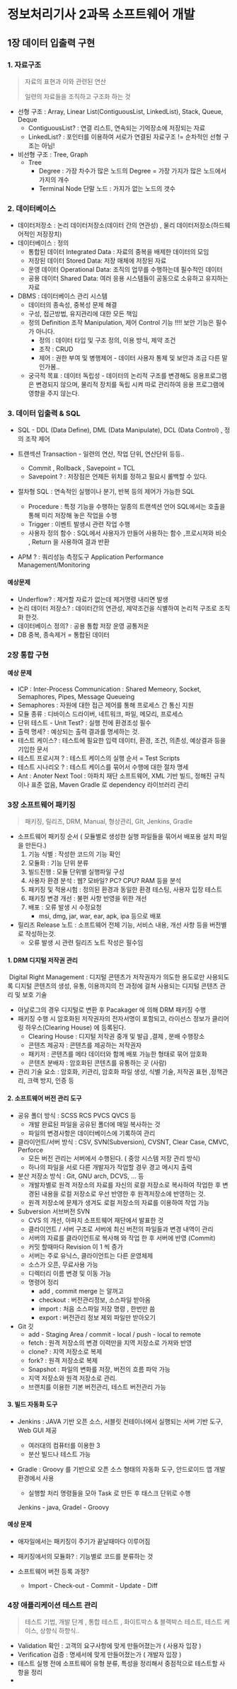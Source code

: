 # 정보처리기사 2과목 소프트웨어 개발

## 1장 데이터 입출력 구현

### 1. 자료구조

> 자료의 표현과 이와 관련된 연산
>
> 일련의 자료들을 조직하고 구조화 하는 것

* 선형 구조 : Array, Linear List(ContiguousList, LinkedList), Stack, Queue, Deque
  * ContiguousList? : 연결 리스트, 연속되는 기억장소에 저장되는 자료 
  * LinkedList? : 포인터를 이용하여 서로가 연결된 자료구조 != 순차적인 선형 구조는 아님!
* 비선형 구조 : Tree, Graph
  * Tree 
    * Degree : 가장 차수가 많은 노드의 Degree = 가장 가지가 많은 노드에서 가지의 개수
    * Terminal Node 단말 노드 : 가지가 없는 노드의 갯수 

### 2. 데이터베이스

* 데이터저장소 : 논리 데이터저장소(데이터 간의 연관성) , 물리 데이터저장소(하드웨어적인 저장장치)
* 데이터베이스 : 정의
  * 통합된 데이터 Integrated Data : 자료의 중복을 배제한 데이터의 모임 
  * 저장된 데이터 Stored Data: 저장 매체에 저장된 자료
  * 운영 데이터 Operational Data: 조직의 업무를 수행하는데 필수적인 데이터
  * 공용 데이터 Shared Data: 여러 응용 시스템들이 공동으로 소유하고 유지하는 자료
* DBMS : 데이터베이스 관리 시스템
  * 데이터의 종속성, 중복성 문제 해결
  * 구성, 접근방법, 유지관리에 대한 모든 책임
  * 정의 Definition 조작 Manipulation, 제어 Control 기능 !!!! 보안 기능은 필수가 아니다.
    * 정의 : 데이터 타입 및 구조 정의, 이용 방식, 제약 조건
    * 조작 : CRUD
    * 제어 : 권한 부여 및 병행제어 - 데이터 사용자 통제 및 보안과 조금 다른 말인가봄.. 
  * 궁극적 목표 : 데이터 독립성 - 데이터의 논리적 구조를 변경해도 응용프로그램은 변경되지 않으며, 물리적 장치를 독립 시켜 따로 관리하여 응용 프로그램에 영향을 주지 않는다.

### 3. 데이터 입출력 & SQL

* SQL - DDL (Data Define), DML (Data Manipulate), DCL (Data Control) , 정의 조작 제어
* 트랜섹션 Transaction - 일련의 연산, 작업 단위, 연산단위 등등.. 
  * Commit , Rollback , Savepoint = TCL  
  * Savepoint ? : 저장점은 언제든 위치를 정하고 필요시 롤백할 수 있다.

* 절차형 SQL : 연속적인 실행이나 분기, 반복 등의 제어가 가능한 SQL
  * Procedure  : 특정 기능을 수행하는 일종의 트랜섹션 언어 SQL에서는 호출을 통해 미리 저장해 놓은 작업을 수행
  * Trigger : 이벤트 발생시 관련 작업 수행
  * 사용자 정의 함수 : SQL에서 사용자가 만들어 사용하는 함수 ,프로시져와 비슷 ,
    Return 을 사용하여 결과 반환
* APM ? : 쿼리성능 측정도구 Application Performance Management/Monitoring



#### 예상문제

* Underflow? : 제거할 자료가 없는데 제거명령 내리면 발생
* 논리 데이터 저장소? : 데이터간의 연관성, 제약조건을 식별하여 논리적 구조로 조직화 한것.
* 데이터베이스 정의? : 공용 통합 저장 운영 공통저운
* DB 중복, 종속제거 = 통합된 데이터

### 2장 통합 구현

#### 예상 문제

* ICP : Inter-Process Communication : Shared Memeory, Socket, Semaphores, Pipes, Message Queueing
* Semaphores : 자원에 대한 접근 제어를 통해 프로세스 간 통신 지원
* 모듈 종류 : 디바이스 드라이버, 네트워크, 파일, 메모리, 프로세스
* 단위 테스트 - Unit Test? : 실행 전에 환경조성 필수
* 출력 명세? : 예상되는 출력 결과를 명세하는 것. 
* 테스트 케이스? : 테스트에 필요한 입력 데이터, 환경, 조건, 의존성, 예상결과  등을  기입한  문서
* 테스트 프로시져 ? : 테스트 케이스의 실행 순서 = Test Scripts
* 테스트 시나리오 ? : 테스트 케이스를 묶어서 수행에 대한 절차 명세
* Ant : Anoter Next Tool : 아파치 재단 소프트웨어, XML 기반 빌드, 정해진 규칙이나 표준 없음, Maven Gradle 로 dependency 라이브러리 관리

### 3장 소프트웨어 패키징

> 패키징, 릴리즈, DRM, Manual, 형상관리, GIt, Jenkins, Gradle 

* 소프트웨어 패키징 순서  ( 모듈별로 생성한 실행 파일들을 묶어서 배포용 설치 파일을 만든다.)
  1. 기능 식별 : 작성한 코드의 기능 확인
  2. 모듈화 : 기능 단위 분류
  3. 빌드진행 : 모듈 단위별 실행파일 구성
  4. 사용자 환경 분석 : 웹? 모바일? PC? CPU? RAM 등을 분석
  5. 패키징 및 적용시험 : 정의된 환경과 동일한 환경 테스팅, 사용자 입장 테스트
  6. 패키징 변경 개선 : 불편 사항 반영을 위한 개선
  7. 배포 : 오류 발생 시 수정요청 
     * msi, dmg, jar, war, ear, apk, ipa 등으로 배포 
* 릴리즈 Release 노트 : 소프트웨어 전체 기능, 서비스 내용, 개선 사항 등을 버전별로 작성하는것.
  * 오류 발생 시 관련 릴리즈 노트 작성은 필수임

#### 1. DRM 디지털 저작권 관리 

​	Digital Right Management  : 디지털 콘텐츠가 저작권자가 의도한 용도로만 사용되도록 디지털 콘텐츠의 생성, 유통, 이용까지의 전 과정에 걸쳐 사용되는 디지털 콘텐츠 관리 및 보호 기술

* 아날로그의 경우 디지털로 변환 후 Pacakager 에 의해 DRM 패키징 수행
* 패키징 수행 시 암호화된 저작권자의 전자서명이 포함되고, 라이선스 정보가 클리어링 하우스(Clearing House) 에 등록된다.
  * Clearing House : 디지털 저작권 중개 및 발급 ,결제 , 분배 수행장소
  * 콘텐츠 제공자 : 콘텐츠를 제공하는 저작권자
  * 패키저 : 콘텐츠를 메타 데이터와 함께 배포 가능한 형태로 묶어 암호화 
  * 콘텐츠 분배자 : 암호화된 콘텐츠를 유통하는 곳 (사람)
* 관리 기술 요소 : 암호화, 키관리, 암호화 파일 생성, 식별 기술, 저작권 표현 ,정책관리, 크랙 방지, 인증 등

#### 2. 소프트웨어 버전 관리 도구

* 공유 폴더 방식 : SCSS RCS PVCS QVCS 등
  * 개발 완료된 파일을 공유된 폴더에 매일 복사하는 것
  * 파일의 변경사항은 데이터베이스에 기록하여 관리
* 클라이언트/서버 방식 : CSV, SVN(Subversion), CVSNT, Clear Case, CMVC, Perforce
  * 모든 버전 관리는 서버에서 수행된다. ( 중앙 시스템 저장 관리 방식)
  * 하나의 파일을 서로 다른 개발자가 작업할 경우 경고 메시지 출력
* 분산 저장소 방식  : Git, GNU arch, DCVS, ... 등
  * 개발자별로 원격 저장소의 자료를 자신의 로컬 저장소로 복사하여 작업한 후 변경된 내용을 로컬 저장소로 우선 반영한 후 원격저장소에 반영하는 것.
  * 원격 저장소에 문제가 생겨도 로컬 저장소의 자료를 이용하여 작업 가능
* Subversion 서브버전 SVN
  * CVS 의 개선, 아파치 소프트웨어 재단에서 발표한 것
  * 클라이언트 / 서버 구조로 서버에 최신 버전의 파일들과 변경 내역이 관리
  * 서버의 자료를 클라이언트로 복사해 와 작업 한 후 서버에 반영 (Commit)
  * 커밋 할때마다 Revision 이 1 씩 증가
  * 서버는 주로 유닉스, 클라이언트는 다른 운영체제
  * 소스가 오픈, 무료사용 가능
  * 디렉터리 이름 변경 및 이동 가능
  * 명령어 정리
    * add , commit merge 는 알꺼고
    * checkout : 버전관리정보, 소스파일 받아옴
    * import :  처음 소스파일 저장 명령 , 한번만 씀
    * export : 버전관리 정보 제외 파일만 받아오기
* Git 깃 
  * add - Staging Area / commit - local / push - local to remote 
  * fetch : 원격 저장소의 변경 이력만을 지역 저장소로 가져와 반영
  * clone? : 지역 저장소로 복제
  * fork? : 원격 저장소로 복제 
  * Snapshot :  파일의 변화를 저장, 버전의 흐름 파악 가능
  * 지역 저장소와 원격 저장소로 관리.
  * 브랜치를 이용한 기본 버전관리, 테스트 버전관리 가능

#### 3. 빌드 자동화 도구

* Jenkins : JAVA 기반 오픈 소스, 서블릿 컨테이너에서 실행되는 서버 기반 도구, Web GUI 제공

  * 여러대의 컴퓨터를 이용한 3
  * 분산 빌드나 테스트 가능

* Gradle : Groovy 를 기반으로 오픈 소스 형태의 자동화 도구, 안드로이드 앱 개발 환경에서 사용

  * 실행할 처리 명령들을 모아 Task 로 만든 후 태스크 단위로 수행

  Jenkins - java, Gradel - Groovy



#### 예상 문제

* 애자일에서는 패키징이 주기가 끝날때마다 이루어짐

* 패키징에서의 모듈화? : 기능별로 코드를 분류하는 것

* 소프트웨어 버전 등록 과정?

  * Import - Check-out - Commit - Update - Diff

  



### 4장 애플리케이션 테스트 관리

> 테스트 기법, 개발 단계 , 통합 테스트 , 화이트박스 & 블랙박스 테스트, 테스트 케이스, 상향식 하향식..

* Validation 확인  : 고객의 요구사항에 맞게 만들어졌는가 ( 사용자 입장 )
* Verification 검증 : 명세서에 맞게 만들어졌는가 ( 개발자 입장 )
* 테스트 실행 전에 소프트웨어 유형 분류, 특성을 정리해서 중점적으로 테스트할 사항을 정리
* 